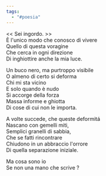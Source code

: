 ```yaml
---
tags:
  - "#poesia"
---
```

<< Sei ingordo. >>  
È l'unico modo che conosco di vivere  
Quello di questa voragine  
Che cerca in ogni direzione  
Di inghiottire anche la mia luce.  
  
Un buco nero, ma purtroppo visibile  
O almeno di certo si deforma  
Chi mi sta vicino  
E solo quando è nudo  
Si accorge della forza  
Massa informe e ghiotta  
Di cose di cui non le importa.  
  
A volte succede, che queste deformitá  
Nascano con gemelli miti,  
Semplici granelli di sabbia,  
Che se fatti rincontrare  
Chiudono in un abbraccio l'orrore  
Di quella separazione iniziale.

Ma cosa sono io  
Se non una mano che scrive ?